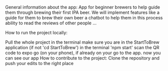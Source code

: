 General information about the app: App for beginner brewers to help guide them through brewing their first IPA beer. We will implement features like a guide for them to brew their own beer a chatbot to help them in this process ability to read the reviews of other people ...

How to run the project locally:

Pull the whole project
in the terminal make sure you are in the StartToBrew application (if not 'cd StartToBrew')
in the terminal 'npm start'
scan the QR code to expo go (on your phone), if already on your go to the app.
now you can see our app
How to contribute to the project: Clone the repository and push your edits to the right place
